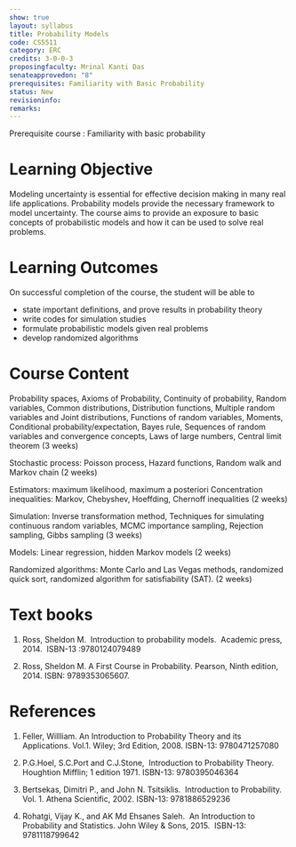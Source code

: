 ```yaml
---
show: true
layout: syllabus
title: Probability Models
code: CS5511
category: ERC
credits: 3-0-0-3
proposingfaculty: Mrinal Kanti Das
senateapprovedon: "8"
prerequisites: Familiarity with Basic Probability
status: New
revisioninfo:
remarks:
---
```


Prerequisite course : Familiarity with basic probability

# Learning Objective
Modeling uncertainty is essential for effective decision making in
many real life applications.  Probability models provide the necessary framework to
model uncertainty. The course aims to provide an exposure to basic concepts of probabilistic
models and how it can be used to solve real problems.

#  Learning Outcomes

On successful completion of the course, the student will be able to
* state important definitions, and prove results in probability theory
* write codes for simulation studies
* formulate probabilistic models given real problems
* develop randomized algorithms

# Course Content
Probability spaces, Axioms of Probability, Continuity of probability, Random variables, Common
distributions, Distribution functions, Multiple random variables and Joint distributions, Functions of random
variables, Moments, Conditional probability/expectation, Bayes rule, Sequences of random variables and
convergence concepts, Laws of large numbers, Central limit theorem (3 weeks)

Stochastic process: Poisson process, Hazard functions, Random walk and Markov chain (2 weeks)

Estimators: maximum likelihood, maximum a posteriori ​Concentration inequalities:​ Markov,
Chebyshev, Hoeffding, Chernoff inequalities (2 weeks)

Simulation: Inverse transformation method, Techniques for simulating continuous random variables,
MCMC importance sampling, Rejection sampling, Gibbs sampling (3 weeks)

Models: Linear regression, hidden Markov models (2 weeks)

Randomized algorithms: Monte Carlo and Las Vegas methods, randomized quick sort, randomized
algorithm for satisfiability (SAT). (2 weeks)

# Text books
1. Ross, Sheldon M. ​ Introduction to probability models. ​ Academic press, 2014. ​ ISBN-13​ :​9780124079489

2. Ross, Sheldon M. ​A First Course in Probability. Pearson, Ninth edition, 2014. ISBN: 9789353065607.

# References
1. Feller, Willliam.  An Introduction to Probability Theory and its Applications. Vol.1. ​Wiley;​ ​3rd Edition, 2008. I​SBN-13: 9780471257080

2. P.G.Hoel, S.C.Port and C.J.Stone, ​ Introduction to Probability Theory. ​Houghtion Mifflin; 1 edition​ ​1971. ISBN-13: 9780395046364

3. Bertsekas, Dimitri P., and John N. Tsitsiklis. ​ Introduction to Probability. Vol. 1. Athena Scientific, 2002. ISBN-13: 9781886529236

4. Rohatgi, Vijay K., and AK Md Ehsanes Saleh. ​ An Introduction to Probability and Statistics. John Wiley & Sons, 2015.​ ​ ISBN-13: 9781118799642



